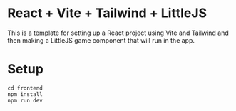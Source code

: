 # React + Vite + Tailwind + LittleJS

This is a template for setting up a React project using Vite and Tailwind and then making a LittleJS game component that will run in the app. 

# Setup 
```
cd frontend
npm install
npm run dev
```
